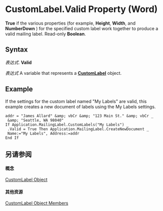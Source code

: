 
# CustomLabel.Valid Property (Word)

 **True** if the various properties (for example, **Height**, **Width**, and **NumberDown** ) for the specified custom label work together to produce a valid mailing label. Read-only **Boolean**.


## Syntax

 _表达式_. **Valid**

 _表达式_ A variable that represents a **[CustomLabel](a89ff4e1-ff8a-8a8f-afa2-6071bb49355b.md)** object.


## Example

If the settings for the custom label named "My Labels" are valid, this example creates a new document of labels using the My Labels settings.


```
addr = "James Allard" &amp; vbCr &amp; "123 Main St." &amp; vbCr _ 
 &amp; "Seattle, WA 98040" 
If Application.MailingLabel.CustomLabels("My Labels") _ 
 .Valid = True Then Application.MailingLabel.CreateNewDocument _ 
 Name:="My Labels", Address:=addr 
End If
```


## 另请参阅


#### 概念


[CustomLabel Object](a89ff4e1-ff8a-8a8f-afa2-6071bb49355b.md)
#### 其他资源


[CustomLabel Object Members](http://msdn.microsoft.com/library/92ab60f7-48c8-151c-df5a-31aa885ec269%28Office.15%29.aspx)